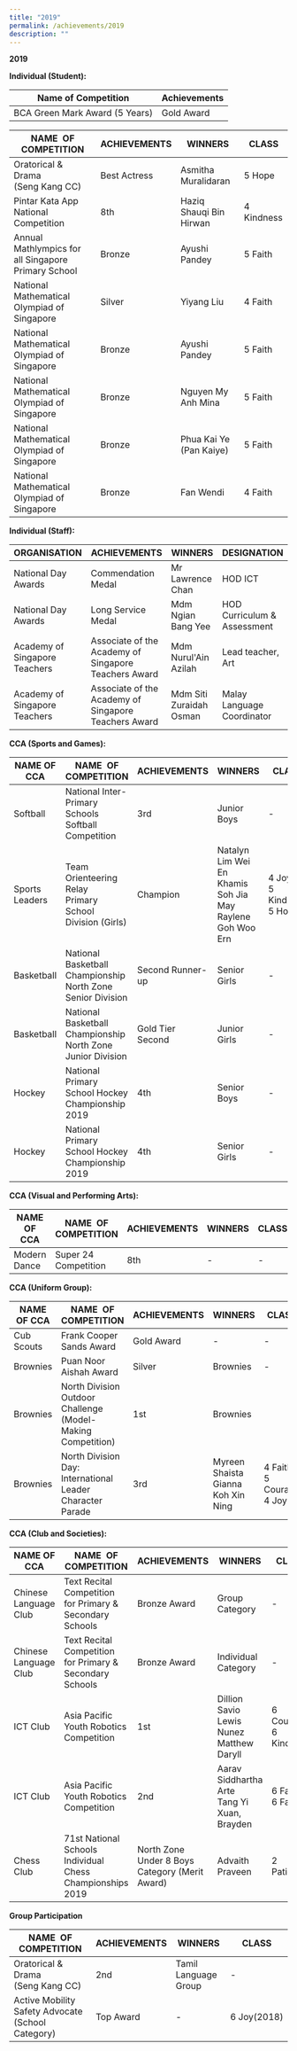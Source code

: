 ```yaml
---
title: "2019"
permalink: /achievements/2019
description: ""
---
```

**2019**


**Individual (Student):**

|Name of Competition | Achievements | 
| -------- | -------- | 
| BCA Green Mark Award (5 Years)     | Gold Award     |

|NAME  OF COMPETITION| ACHIEVEMENTS | WINNERS | CLASS
| -------- | -------- | -------- |-------- |
|Oratorical & Drama  <br>(Seng Kang CC)| Best Actress|Asmitha Muralidaran|5 Hope
|Pintar Kata App National Competition|8th|Haziq Shauqi Bin Hirwan| 4 Kindness
|Annual Mathlympics for all Singapore Primary School|Bronze|Ayushi Pandey|5 Faith
|National Mathematical Olympiad of Singapore|Silver|Yiyang Liu|4 Faith
|National Mathematical Olympiad of Singapore|Bronze|Ayushi Pandey|5 Faith
|National Mathematical Olympiad of Singapore|Bronze|Nguyen My Anh Mina| 5 Faith
|National Mathematical Olympiad of Singapore|Bronze|Phua Kai Ye (Pan Kaiye)| 5 Faith
|National Mathematical Olympiad of Singapore|Bronze|Fan Wendi| 4 Faith

**Individual (Staff):**

|ORGANISATION| ACHIEVEMENTS | WINNERS | DESIGNATION
| -------- | -------- | -------- |-------- |
|National Day Awards| Commendation Medal| Mr Lawrence Chan|HOD ICT
|National Day Awards|Long Service Medal|Mdm Ngian Bang Yee|HOD Curriculum & Assessment
|Academy of Singapore Teachers|Associate of the Academy of Singapore Teachers Award|Mdm Nurul'Ain Azilah|Lead teacher, Art
|Academy of Singapore Teachers|Associate of the Academy of Singapore Teachers Award|Mdm Siti Zuraidah Osman|Malay Language Coordinator

**CCA (Sports and Games):**

|NAME OF CCA|NAME  OF COMPETITION| ACHIEVEMENTS | WINNERS | CLASS
| -------- | -------- | -------- |-------- |-------- |
|Softball|National Inter-Primary Schools Softball Competition|3rd| Junior Boys|-
|Sports Leaders|Team Orienteering Relay <br>Primary School Division (Girls)|Champion|Natalyn Lim Wei En  <br>Khamis Soh Jia May  <br>Raylene Goh Woo Ern|4 Joy  <br>5 Kindness  <br>5 Hope
|Basketball|National Basketball Championship <br>North Zone Senior Division|Second Runner-up|Senior Girls|-
|Basketball|National Basketball Championship <br>North Zone Junior Division|Gold Tier Second|Junior Girls|-
|Hockey|National Primary School Hockey Championship 2019|4th|Senior Boys|-
|Hockey|National Primary School Hockey Championship 2019|4th|Senior Girls|-

**CCA (Visual and Performing Arts):**

|NAME OF CCA|NAME  OF COMPETITION| ACHIEVEMENTS | WINNERS | CLASS
| -------- | -------- | -------- |-------- |-------- |
|Modern Dance| Super 24 Competition|8th | -|-

**CCA (Uniform Group):**

|NAME OF CCA|NAME  OF COMPETITION| ACHIEVEMENTS | WINNERS | CLASS
| -------- | -------- | -------- |-------- |-------- |
|Cub Scouts|Frank Cooper Sands Award|Gold Award|-|-
|Brownies|Puan Noor Aishah Award|Silver|Brownies|-
|Brownies|North Division Outdoor Challenge (Model-Making Competition)|1st | Brownies
|Brownies|North Division Day: International Leader Character Parade|3rd|Myreen Shaista  <br>Gianna <br>Koh Xin Ning|4 Faith <br>5 Courage  <br>4 Joy

**CCA (Club and Societies):**

|NAME OF CCA|NAME  OF COMPETITION| ACHIEVEMENTS | WINNERS | CLASS
| -------- | -------- | -------- |-------- |-------- |
|Chinese Language Club|Text Recital Competition for  Primary & Secondary Schools|Bronze Award|Group Category|-
|Chinese Language Club|Text Recital Competition for  Primary & Secondary Schools|Bronze Award|Individual Category|-
|ICT Club| Asia Pacific Youth Robotics Competition| 1st | Dillion Savio Lewis  <br>Nunez Matthew Daryll| 6 Courage  <br>6 Kindness
|ICT Club| Asia Pacific Youth Robotics Competition| 2nd | Aarav Siddhartha Arte  <br>Tang Yi Xuan, Brayden| 6 Faith <br> 6 Faith
|Chess Club| 71st National Schools Individual Chess Championships 2019| North Zone Under 8 Boys Category (Merit Award)| Advaith Praveen|2 Patience

**Group Participation**

NAME  OF COMPETITION| ACHIEVEMENTS | WINNERS | CLASS
| -------- | -------- | -------- |-------- |
|Oratorical & Drama  <br>(Seng Kang CC)|2nd|Tamil Language Group|-
|Active Mobility Safety Advocate  (School Category)| Top Award|-|6 Joy(2018)